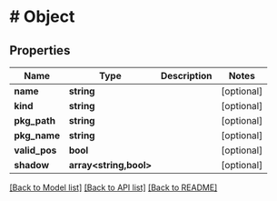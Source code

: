 # # Object

## Properties

Name | Type | Description | Notes
------------ | ------------- | ------------- | -------------
**name** | **string** |  | [optional]
**kind** | **string** |  | [optional]
**pkg_path** | **string** |  | [optional]
**pkg_name** | **string** |  | [optional]
**valid_pos** | **bool** |  | [optional]
**shadow** | **array<string,bool>** |  | [optional]

[[Back to Model list]](../../README.md#models) [[Back to API list]](../../README.md#endpoints) [[Back to README]](../../README.md)
